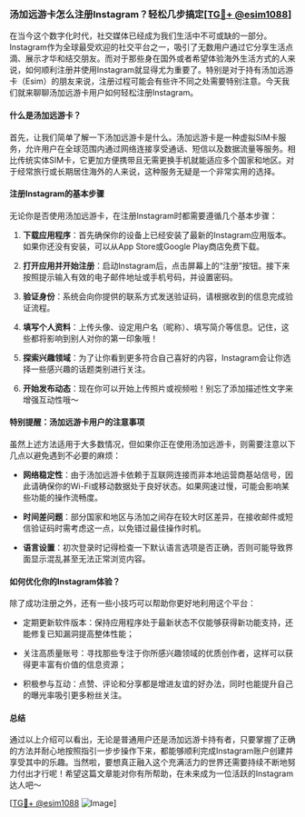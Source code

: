 ### 汤加远游卡怎么注册Instagram？轻松几步搞定[[TG💪+ @esim1088](https://t.me/s/esim1088)]

在当今这个数字化时代，社交媒体已经成为我们生活中不可或缺的一部分。Instagram作为全球最受欢迎的社交平台之一，吸引了无数用户通过它分享生活点滴、展示才华和结交朋友。而对于那些身在国外或者希望体验海外生活方式的人来说，如何顺利注册并使用Instagram就显得尤为重要了。特别是对于持有汤加远游卡（Esim）的朋友来说，注册过程可能会有些许不同之处需要特别注意。今天我们就来聊聊汤加远游卡用户如何轻松注册Instagram。

#### 什么是汤加远游卡？

首先，让我们简单了解一下汤加远游卡是什么。汤加远游卡是一种虚拟SIM卡服务，允许用户在全球范围内通过网络连接享受通话、短信以及数据流量等服务。相比传统实体SIM卡，它更加方便携带且无需更换手机就能适应多个国家和地区。对于经常旅行或长期居住海外的人来说，这种服务无疑是一个非常实用的选择。

#### 注册Instagram的基本步骤

无论你是否使用汤加远游卡，在注册Instagram时都需要遵循几个基本步骤：

1. **下载应用程序**：首先确保你的设备上已经安装了最新的Instagram应用版本。如果你还没有安装，可以从App Store或Google Play商店免费下载。
   
2. **打开应用并开始注册**：启动Instagram后，点击屏幕上的“注册”按钮。接下来按照提示输入有效的电子邮件地址或手机号码，并设置密码。

3. **验证身份**：系统会向你提供的联系方式发送验证码，请根据收到的信息完成验证流程。

4. **填写个人资料**：上传头像、设定用户名（昵称）、填写简介等信息。记住，这些都将影响到别人对你的第一印象哦！

5. **探索兴趣领域**：为了让你看到更多符合自己喜好的内容，Instagram会让你选择一些感兴趣的话题类别进行关注。

6. **开始发布动态**：现在你可以开始上传照片或视频啦！别忘了添加描述性文字来增强互动性哦～

#### 特别提醒：汤加远游卡用户的注意事项

虽然上述方法适用于大多数情况，但如果你正在使用汤加远游卡，则需要注意以下几点以避免遇到不必要的麻烦：

- **网络稳定性**：由于汤加远游卡依赖于互联网连接而非本地运营商基站信号，因此请确保你的Wi-Fi或移动数据处于良好状态。如果网速过慢，可能会影响某些功能的操作流畅度。
  
- **时间差问题**：部分国家和地区与汤加之间存在较大时区差异，在接收邮件或短信验证码时需考虑这一点，以免错过最佳操作时机。

- **语言设置**：初次登录时记得检查一下默认语言选项是否正确，否则可能导致界面显示混乱甚至无法正常浏览内容。

#### 如何优化你的Instagram体验？

除了成功注册之外，还有一些小技巧可以帮助你更好地利用这个平台：

- 定期更新软件版本：保持应用程序处于最新状态不仅能够获得新功能支持，还能修复已知漏洞提高整体性能；
  
- 关注高质量账号：寻找那些专注于你所感兴趣领域的优质创作者，这样可以获得更丰富有价值的信息资源；
  
- 积极参与互动：点赞、评论和分享都是增进友谊的好办法，同时也能提升自己的曝光率吸引更多粉丝关注。

#### 总结

通过以上介绍可以看出，无论是普通用户还是汤加远游卡持有者，只要掌握了正确的方法并耐心地按照指引一步步操作下来，都能够顺利完成Instagram账户创建并享受其中的乐趣。当然啦，要想真正融入这个充满活力的世界还需要持续不断地努力付出才行呢！希望这篇文章能对你有所帮助，在未来成为一位活跃的Instagram达人吧～

[[TG💪+ @esim1088](https://t.me/s/esim1088) ![Image](https://i.postimg.cc/4NQfJmqS/Snipaste-2025-05-13-00-14-12.png)]